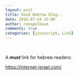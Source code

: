 ```yaml
---
layout: post
title: Good Hebrew blog..
date: 2016-07-24 15:00
author: ronapelbaum
comments: true
categories: [javascript, Link]
---
```

&nbsp;

A <strong><em>must</em></strong> link for hebrew readers:

<a href="https://internet-israel.com/">https://internet-israel.com/</a>
